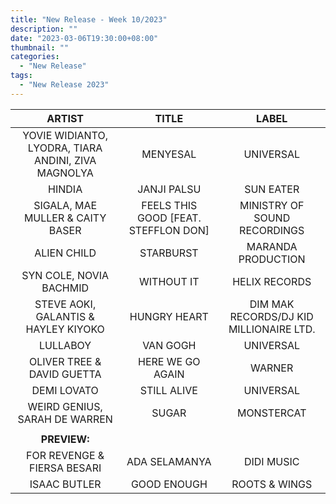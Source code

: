 ```yaml
---
title: "New Release - Week 10/2023"
description: ""
date: "2023-03-06T19:30:00+08:00"
thumbnail: ""
categories:
  - "New Release"
tags:
  - "New Release 2023"
---
```

<!--more-->
|ARTIST|TITLE|LABEL|
|:----:|:----:|:----:|
|YOVIE WIDIANTO, LYODRA, TIARA ANDINI, ZIVA MAGNOLYA|MENYESAL|UNIVERSAL|
|HINDIA|JANJI PALSU|SUN EATER|
|SIGALA, MAE MULLER & CAITY BASER|FEELS THIS GOOD [FEAT. STEFFLON DON]|MINISTRY OF SOUND RECORDINGS|
|ALIEN CHILD|STARBURST|MARANDA PRODUCTION|
|SYN COLE, NOVIA BACHMID|WITHOUT IT|HELIX RECORDS|
|STEVE AOKI, GALANTIS & HAYLEY KIYOKO|HUNGRY HEART|DIM MAK RECORDS/DJ KID MILLIONAIRE LTD.|
|LULLABOY|VAN GOGH|UNIVERSAL|
|OLIVER TREE & DAVID GUETTA|HERE WE GO AGAIN|WARNER|
|DEMI LOVATO|STILL ALIVE|UNIVERSAL|
|WEIRD GENIUS, SARAH DE WARREN|SUGAR|MONSTERCAT|
| | | |
|**PREVIEW:**| | |
|FOR REVENGE & FIERSA BESARI|ADA SELAMANYA|DIDI MUSIC|
|ISAAC BUTLER|GOOD ENOUGH|ROOTS & WINGS|